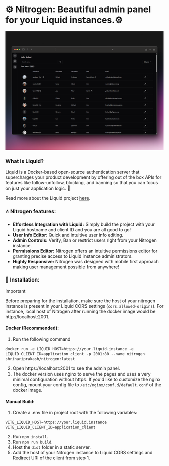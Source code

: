 # ⚙️ Nitrogen: Beautiful admin panel for your Liquid instances.⚙️

![Nitrogen Admin Panel](images/banner.png)

### What is Liquid?

Liquid is a Docker-based open-source authentication server that supercharges your product development by offering out of the box APIs for features like follow-unfollow, blocking, and banning so that you can focus on just your application logic. 🚀

Read more about the Liquid project [here](https://github.com/shrihari-prakash/liquid).

### ⭐ Nitrogen features:

- **Effortless Integration with Liquid:** Simply build the project with your Liquid hostname and client ID and you are all good to go!
- **User Info Editor:** Quick and intuitive user info editing.
- **Admin Controls:** Verify, Ban or restrict users right from your Nitrogen instance.
- **Permissions Editor:** Nitrogen offers an intuitive permissions editor for granting precise access to Liquid instance administrators.
- **Highly Responsive:** Nitrogen was designed with mobile first approach making user management possible from anywhere!

### 🔧 Installation:

> [!IMPORTANT]
> Before preparing for the installation, make sure the host of your nitrogen instance is present in your Liquid CORS settings (`cors.allowed-origins`). For instance, local host of Nitrogen after running the docker image would be http://localhost:2001.

#### Docker (Recommended):
1. Run the following command
```
docker run -e LIQUID_HOST=https://your.liquid.instance -e LIQUID_CLIENT_ID=application_client -p 2001:80 --name nitrogen shrihariprakash/nitrogen:latest
```
2. Open https://localhost:2001 to see the admin panel.
3. The docker version uses nginx to serve the pages and uses a very minimal configuration without https. If you'd like to customize the nginx config, mount your config file to `/etc/nginx/conf.d/default.conf` of the docker image.

#### Manual Build:
1. Create a .env file in project root with the following variables:

```properties
VITE_LIQUID_HOST=https://your.liquid.instance
VITE_LIQUID_CLIENT_ID=application_client
```

2. Run `npm install`.
3. Run `npm run build`.
4. Host the `dist` folder in a static server.
5. Add the host of your Nitrogen instance to Liquid CORS settings and Redirect URI of the client from step 1.
